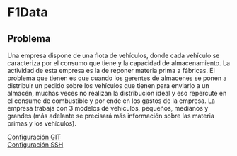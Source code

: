 # F1Data

## Problema

Una empresa dispone de una flota de vehículos, donde cada vehículo se caracteriza por el consumo que tiene y la capacidad de almacenamiento. La actividad de esta empresa es la de reponer materia prima a fábricas. El problema que tienen es que cuando los gerentes de almacenes se ponen a distribuir un pedido sobre los vehículos que tienen para enviarlo a un almacén, muchas veces no realizan la distribución ideal y eso repercute en el consume de combustible y por ende en los gastos de la empresa. La empresa trabaja con 3 modelos de vehículos, pequeños, medianos y grandes (más adelante se precisará más información sobre las materia primas y los vehículos).

[Configuración GIT](./doc/git.png)
<br>
[Configuración SSH](./doc/ssh.png)

